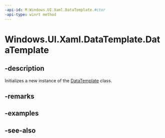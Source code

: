 ```yaml
---
-api-id: M:Windows.UI.Xaml.DataTemplate.#ctor
-api-type: winrt method
---
```


<!-- Method syntax
public DataTemplate()
-->

# Windows.UI.Xaml.DataTemplate.DataTemplate

## -description
Initializes a new instance of the [DataTemplate](datatemplate.md) class.


## -remarks

## -examples

## -see-also
